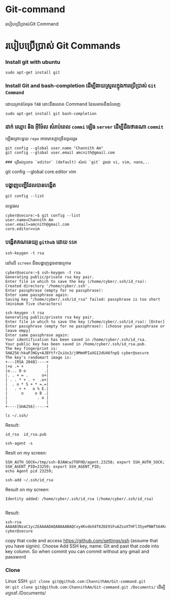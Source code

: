 # Git-command
របៀបប្រើប្រាស់Git Command
# របៀបប្រើប្រាស់ Git Commands
### Install git with ubuntu
```
sudo apt-get install git
```

### Install Git and bash-completion ដើម្បីងាយស្រួលក្នុងការប្រើប្រាស់ `​Git Command`​
ដោយគ្រាន់តែចុច `TAB`​ នោះនឹងលោត Command ដែលអាចនឹងបំពេញ
```
sudo apt-get install git bash-completion
```

### ដាក់ ឈ្មោះ និង អុីម៉ែល សំរាប់ពេល `commi`​ ឡើង​ `server` ដើម្បីដឹងថានណា `commit` 
ឡើងព្រោះមួយ `repo`​ អាចមានគ្នាច្រើនចូលរួម
```
git config --global user.name "Channith Am"
git config --global user.email amcnith@gmail.com

### ជ្រើរស់ប្រភេទ `editor`​​​ (default) សំរាប់ `git` ដូចជា vi, vim, nano,..
```
git config --global core.editor vim

### បង្ហាញបញ្ជីដែលបានបង្កើត
```
git config --list
```
លទ្ធផល
```
cyber@secure:~$ git config --list
user.name=Channith Am
user.email=amcnith@gmail.com
core.editor=vim
```
### បង្កើតគណនេយ្យ `github` ដោយ `SSH`
```
ssh-keygen -t rsa
```
នៅលើ `screen` នឹងបង្ហាញដូចខាងក្រោម
```
cyber@secure:~$ ssh-keygen -t rsa
Generating public/private rsa key pair.
Enter file in which to save the key (/home/cyber/.ssh/id_rsa): 
Created directory '/home/cyber/.ssh'.
Enter passphrase (empty for no passphrase): 
Enter same passphrase again: 
Saving key "/home/cyber/.ssh/id_rsa" failed: passphrase is too short (minimum five characters)

ssh-keygen -t rsa
Generating public/private rsa key pair.
Enter file in which to save the key (/home/cyber/.ssh/id_rsa): [Enter] 
Enter passphrase (empty for no passphrase): [choose your passphrase or leave empy]
Enter same passphrase again: 
Your identification has been saved in /home/cyber/.ssh/id_rsa.
Your public key has been saved in /home/cyber/.ssh/id_rsa.pub.
The key fingerprint is:
SHA256:hkaPJHGy+AJBYtfrZxiUx3/j9MmHPIaXG12dU46fnpQ cyber@secure
The key's randomart image is:
+---[RSA 2048]----+
|+o .+ +          |
|o... O o        .|
|. . + = .      o+|
| . . * + . +  .o+|
|  . o * S + * =.=|
|   . + +   o % E.|
|      o     o B .|
|             . o |
|                 |
+----[SHA256]-----+

```
```
ls ~/.ssh/
```
Result:
```
id_rsa  id_rsa.pub
```
```
ssh-agent -s
```
Reslt on my screen:
```
SSH_AUTH_SOCK=/tmp/ssh-BJAWcwJTOFHD/agent.23258; export SSH_AUTH_SOCK;
SSH_AGENT_PID=23259; export SSH_AGENT_PID;
echo Agent pid 23259;
```
```
ssh-add ~/.ssh/id_rsa
```
Result on my screen:
```
Identity added: /home/cyber/.ssh/id_rsa (/home/cyber/.ssh/id_rsa)
```
```cat ~/.ssh/id_rsa.pub
```
Result:
```
ssh-rsa AAAAB3NzaC1yc2EAAAADAQABAAABAQCvy4KvdeX4T6Z6E91FuAZsoXTHFl35yePNWfS64KdUASCY6a0b24bShbog4S9VQtS6vAfxEG4miFs3rA+xsYhxlJMHZtXnX+ofypqmmDnCxcXJoiI0+QpOvZgLjWpxMY2LMQA+4J1KBk8I7D72pGgkVWGM6f5nHNYLoqW5Zyk74flzfIBKhFWQOiVprpB7yP6pWfayyRiXOUDNblodzpUqnK02jmaZH4QFnCPz1bdzfHUuVu7hoBj7e9kg8+2A+MRfR6Kjup6gleDy3ag3divB7hOvdSJIvArhDwBP5Jq3MnxW7M4j14ewtyUO+Q2Ka5MVYfzGCGHgmk/ZiTn7wNlr cyber@secure

```

copy that code and access https://github.com/settings/ssh (assume that you have
signin). Choose Add SSH key, name: Git and past that code into key column.
So when commit you can commit without any gmail and password



### Clone
Linux
SSH: `git clone git@github.com:ChannithAm/Git-command.git`<br/>
or:  `git clone git@github.com:ChannithAm/Git-command.git /Documents/`
ដើម្បីរក្សានៅ /Documents/
